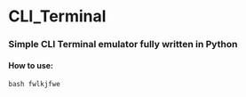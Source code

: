 # CLI_Terminal
### Simple CLI Terminal emulator fully written in Python

#### How to use:
`bash fwlkjfwe`
